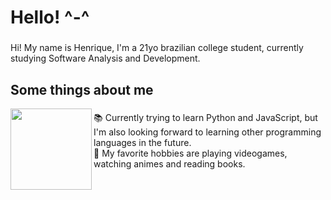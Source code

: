<h1 align="left">Hello! ^-^</h1>

###

<p align="left">Hi! My name is Henrique, I'm a 21yo brazilian college student, currently studying Software Analysis and Development.</p>

###

<h2 align="left">Some things about me</h2>

<img align="left" height="130" src="https://i.pinimg.com/originals/53/04/96/530496f5dcf65046e8c0360d7d89b10a.gif"/>

###

<p align="left">📚 Currently trying to learn Python and JavaScript, but I'm also looking forward to learning other programming languages in the future.<br>🎲 My favorite hobbies are playing videogames, watching animes and reading books.<br></p>

###
